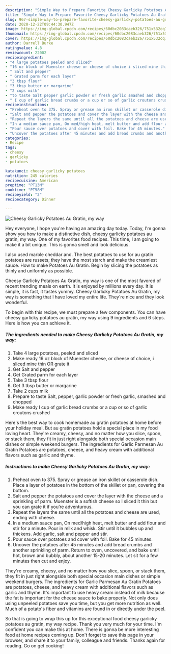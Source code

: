 ```yaml
---
description: "Simple Way to Prepare Favorite Cheesy Garlicky Potatoes Au Gratin, my way"
title: "Simple Way to Prepare Favorite Cheesy Garlicky Potatoes Au Gratin, my way"
slug: 967-simple-way-to-prepare-favorite-cheesy-garlicky-potatoes-au-gratin-my-way
date: 2020-12-22T09:44:30.947Z
image: https://img-global.cpcdn.com/recipes/60dbc2083caeb326/751x532cq70/cheesy-garlicky-potatoes-au-gratin-my-way-recipe-main-photo.jpg
thumbnail: https://img-global.cpcdn.com/recipes/60dbc2083caeb326/751x532cq70/cheesy-garlicky-potatoes-au-gratin-my-way-recipe-main-photo.jpg
cover: https://img-global.cpcdn.com/recipes/60dbc2083caeb326/751x532cq70/cheesy-garlicky-potatoes-au-gratin-my-way-recipe-main-photo.jpg
author: Darrell Burke
ratingvalue: 4.8
reviewcount: 22002
recipeingredient:
- "4 large potatoes peeled and sliced"
- "16 oz block of Muenster cheese or cheese of choice i sliced mine thin OR grate it"
- " Salt and pepper"
- " Grated parm for each layer"
- "3 tbsp flour"
- "3 tbsp butter or margarine"
- "2 cups milk"
- "to taste Salt pepper garlic powder or fresh garlic smashed and chopped"
- " I cup of garlic bread crumbs or a cup or so of garlic croutons crushed"
recipeinstructions:
- "Preheat oven to 375. Spray or grease an iron skillet or casserole dish. Place a layer of potatoes in the bottom of the skillet or pan, covering the bottom."
- "Salt and pepper the potatoes and cover the layer with the cheese and a sprinkling of parm. Muenster is a softish cheese so I sliced it thin but you can grate it if you’re adventurous."
- "Repeat the layers the same until all the potatoes and cheese are used, ending with cheese."
- "In a medium sauce pan, On med/high heat, melt butter and add flour and stir for a minute. Pour in milk and whisk. Stir until it bubbles up and thickens. Add garlic, salt and pepper and stir."
- "Pour sauce over potatoes and cover with foil. Bake for 45 minutes."
- "Uncover the potatoes after 45 minutes and add bread crumbs and another sprinkling of parm. Return to oven, uncovered, and bake until hot, brown and bubbly, about another 15-20 minutes. Let sit for a few minutes then cut and enjoy."
categories:
- Recipe
tags:
- cheesy
- garlicky
- potatoes

katakunci: cheesy garlicky potatoes 
nutrition: 245 calories
recipecuisine: American
preptime: "PT13M"
cooktime: "PT58M"
recipeyield: "2"
recipecategory: Dinner

---
```



![Cheesy Garlicky Potatoes Au Gratin, my way](https://img-global.cpcdn.com/recipes/60dbc2083caeb326/751x532cq70/cheesy-garlicky-potatoes-au-gratin-my-way-recipe-main-photo.jpg)

Hey everyone, I hope you're having an amazing day today. Today, I'm gonna show you how to make a distinctive dish, cheesy garlicky potatoes au gratin, my way. One of my favorites food recipes. This time, I am going to make it a bit unique. This is gonna smell and look delicious.

I also used marble cheddar and. The best potatoes to use for au gratin potatoes are russets; they have the most starch and make the creamiest sauce. How to make Potatoes Au Gratin. Begin by slicing the potatoes as thinly and uniformly as possible.

Cheesy Garlicky Potatoes Au Gratin, my way is one of the most favored of recent trending meals on earth. It is enjoyed by millions every day. It is simple, it is fast, it tastes yummy. Cheesy Garlicky Potatoes Au Gratin, my way is something that I have loved my entire life. They're nice and they look wonderful.


To begin with this recipe, we must prepare a few components. You can have cheesy garlicky potatoes au gratin, my way using 9 ingredients and 6 steps. Here is how you can achieve it.

<!--inarticleads1-->

##### The ingredients needed to make Cheesy Garlicky Potatoes Au Gratin, my way:

1. Take 4 large potatoes, peeled and sliced
1. Make ready 16 oz block of Muenster cheese, or cheese of choice, i sliced mine thin OR grate it
1. Get  Salt and pepper
1. Get  Grated parm for each layer
1. Take 3 tbsp flour
1. Get 3 tbsp butter or margarine
1. Take 2 cups milk
1. Prepare to taste Salt, pepper, garlic powder or fresh garlic, smashed and chopped
1. Make ready  I cup of garlic bread crumbs or a cup or so of garlic croutons crushed


Here&#39;s the best way to cook homemade au gratin potatoes at home before your holiday meal. But au gratin potatoes hold a special place in my food loving heart. They&#39;re creamy, cheesy, and no matter how you slice, spoon, or stack them, they fit in just right alongside both special occasion main dishes or simple weekend burgers. The ingredients for Garlic Parmesan Au Gratin Potatoes are potatoes, cheese, and heavy cream with additional flavors such as garlic and thyme. 

<!--inarticleads2-->

##### Instructions to make Cheesy Garlicky Potatoes Au Gratin, my way:

1. Preheat oven to 375. Spray or grease an iron skillet or casserole dish. Place a layer of potatoes in the bottom of the skillet or pan, covering the bottom.
1. Salt and pepper the potatoes and cover the layer with the cheese and a sprinkling of parm. Muenster is a softish cheese so I sliced it thin but you can grate it if you’re adventurous.
1. Repeat the layers the same until all the potatoes and cheese are used, ending with cheese.
1. In a medium sauce pan, On med/high heat, melt butter and add flour and stir for a minute. Pour in milk and whisk. Stir until it bubbles up and thickens. Add garlic, salt and pepper and stir.
1. Pour sauce over potatoes and cover with foil. Bake for 45 minutes.
1. Uncover the potatoes after 45 minutes and add bread crumbs and another sprinkling of parm. Return to oven, uncovered, and bake until hot, brown and bubbly, about another 15-20 minutes. Let sit for a few minutes then cut and enjoy.


They&#39;re creamy, cheesy, and no matter how you slice, spoon, or stack them, they fit in just right alongside both special occasion main dishes or simple weekend burgers. The ingredients for Garlic Parmesan Au Gratin Potatoes are potatoes, cheese, and heavy cream with additional flavors such as garlic and thyme. It&#39;s important to use heavy cream instead of milk because the fat is important for the cheese sauce to bake properly. Not only does using unpeeled potatoes save you time, but you get more nutrition as well. Much of a potato&#39;s fiber and vitamins are found in or directly under the peel. 

So that is going to wrap this up for this exceptional food cheesy garlicky potatoes au gratin, my way recipe. Thank you very much for your time. I'm confident you can make this at home. There is gonna be more interesting food at home recipes coming up. Don't forget to save this page in your browser, and share it to your family, colleague and friends. Thanks again for reading. Go on get cooking!
